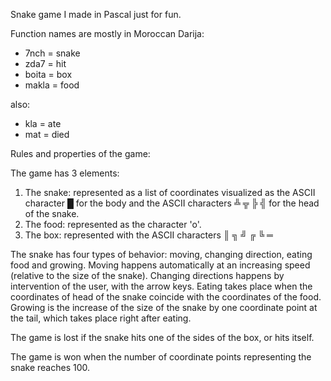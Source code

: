 Snake game I made in Pascal just for fun.

Function names are mostly in Moroccan Darija:
- 7nch = snake
- zda7 = hit
- boita = box
- makla = food

also:
- kla = ate
- mat = died

Rules and properties of the game:

The game has 3 elements:
1. The snake: represented as a list of coordinates visualized
as the ASCII character █ for the body and the ASCII characters
╩ ╦ ╠ ╣ for the head of the snake.
2. The food: represented as the character 'o'.
3. The box: represented with the ASCII characters ║ ╗ ╝ ╔ ╚ ═ 

The snake has four types of behavior: moving, changing direction,
eating food and growing. Moving happens automatically at an 
increasing speed (relative to the size of the snake). Changing
directions happens by intervention of the user, with the arrow
keys. Eating takes place when the coordinates of head of the 
snake coincide with the coordinates of the food. Growing is the
increase of the size of the snake by one coordinate point at the
tail, which takes place right after eating.

The game is lost if the snake hits one of the sides of the box,
or hits itself.

The game is won when the number of coordinate points representing
the snake reaches 100.
